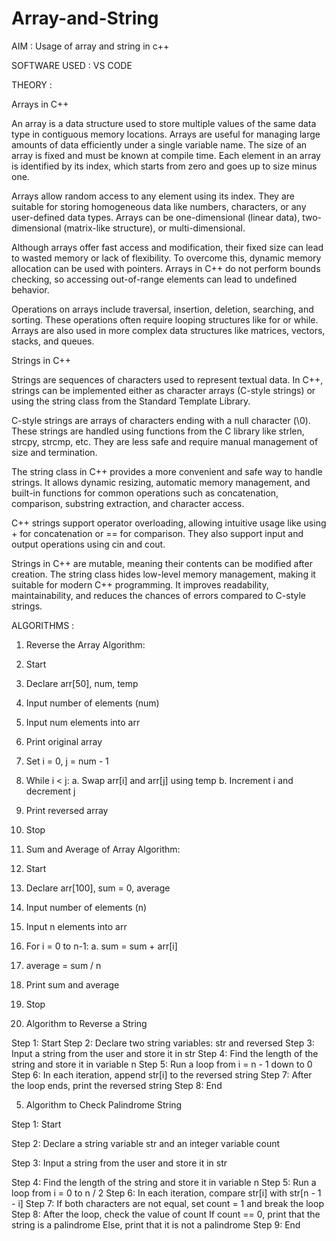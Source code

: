 # Array-and-String

AIM : Usage of array and string in c++

SOFTWARE USED : VS CODE

THEORY : 

Arrays in C++

An array is a data structure used to store multiple values of the same data type in contiguous memory locations. Arrays are useful for managing large amounts of data efficiently under a single variable name. The size of an array is fixed and must be known at compile time. Each element in an array is identified by its index, which starts from zero and goes up to size minus one.

Arrays allow random access to any element using its index. They are suitable for storing homogeneous data like numbers, characters, or any user-defined data types. Arrays can be one-dimensional (linear data), two-dimensional (matrix-like structure), or multi-dimensional.

Although arrays offer fast access and modification, their fixed size can lead to wasted memory or lack of flexibility. To overcome this, dynamic memory allocation can be used with pointers. Arrays in C++ do not perform bounds checking, so accessing out-of-range elements can lead to undefined behavior.

Operations on arrays include traversal, insertion, deletion, searching, and sorting. These operations often require looping structures like for or while. Arrays are also used in more complex data structures like matrices, vectors, stacks, and queues.

Strings in C++

Strings are sequences of characters used to represent textual data. In C++, strings can be implemented either as character arrays (C-style strings) or using the string class from the Standard Template Library.

C-style strings are arrays of characters ending with a null character (\0). These strings are handled using functions from the C library like strlen, strcpy, strcmp, etc. They are less safe and require manual management of size and termination.

The string class in C++ provides a more convenient and safe way to handle strings. It allows dynamic resizing, automatic memory management, and built-in functions for common operations such as concatenation, comparison, substring extraction, and character access.

C++ strings support operator overloading, allowing intuitive usage like using + for concatenation or == for comparison. They also support input and output operations using cin and cout.

Strings in C++ are mutable, meaning their contents can be modified after creation. The string class hides low-level memory management, making it suitable for modern C++ programming. It improves readability, maintainability, and reduces the chances of errors compared to C-style strings.


ALGORITHMS : 

1. Reverse the Array
Algorithm:

1. Start
2. Declare arr[50], num, temp
3. Input number of elements (num)
4. Input num elements into arr
5. Print original array
6. Set i = 0, j = num - 1
7. While i < j:
      a. Swap arr[i] and arr[j] using temp
      b. Increment i and decrement j
8. Print reversed array
9. Stop

    
2. Sum and Average of Array
Algorithm:

1. Start
2. Declare arr[100], sum = 0, average
3. Input number of elements (n)
4. Input n elements into arr
5. For i = 0 to n-1:
      a. sum = sum + arr[i]
6. average = sum / n
7. Print sum and average
8. Stop


3. Algorithm to Reverse a String
   
Step 1: Start
Step 2: Declare two string variables: str and reversed
Step 3: Input a string from the user and store it in str
Step 4: Find the length of the string and store it in variable n
Step 5: Run a loop from i = n - 1 down to 0
Step 6: In each iteration, append str[i] to the reversed string
Step 7: After the loop ends, print the reversed string
Step 8: End


5. Algorithm to Check Palindrome String
   
Step 1: Start

Step 2: Declare a string variable str and an integer variable count

Step 3: Input a string from the user and store it in str

Step 4: Find the length of the string and store it in variable n
Step 5: Run a loop from i = 0 to n / 2
Step 6: In each iteration, compare str[i] with str[n - 1 - i]
Step 7: If both characters are not equal, set count = 1 and break the loop
Step 8: After the loop, check the value of count
If count == 0, print that the string is a palindrome
Else, print that it is not a palindrome
Step 9: End


